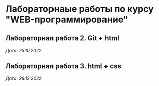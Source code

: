# Лабораторнаые работы по курсу "WEB-программирование"

## Лабораторная работа 2. Git + html

*Дата: 25.10.2022*

## Лабораторная работа 3. html + css

*Дата: 28.12.2022*